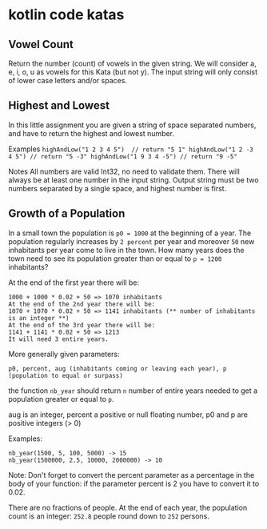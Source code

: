 # kotlin code katas

## Vowel Count

Return the number (count) of vowels in the given string.
We will consider a, e, i, o, u as vowels for this Kata (but not y).
The input string will only consist of lower case letters and/or spaces.

## Highest and Lowest

In this little assignment you are given a string of space separated numbers, 
and have to return the highest and lowest number.

Examples
`highAndLow("1 2 3 4 5")  // return "5 1"
highAndLow("1 2 -3 4 5") // return "5 -3"
highAndLow("1 9 3 4 -5") // return "9 -5"`

Notes
All numbers are valid Int32, no need to validate them.
There will always be at least one number in the input string.
Output string must be two numbers separated by a single space, and highest number is first.

## Growth of a Population

In a small town the population is `p0 = 1000` at the beginning of a year. The population regularly increases by `2 percent` 
per year and moreover `50` new inhabitants per year come to live in the town. How many years does the town need to see its 
population greater than or equal to `p = 1200` inhabitants?

At the end of the first year there will be:
```
1000 + 1000 * 0.02 + 50 => 1070 inhabitants
At the end of the 2nd year there will be:
1070 + 1070 * 0.02 + 50 => 1141 inhabitants (** number of inhabitants is an integer **)
At the end of the 3rd year there will be:
1141 + 1141 * 0.02 + 50 => 1213
It will need 3 entire years.
```

More generally given parameters:

`p0, percent, aug (inhabitants coming or leaving each year), p (population to equal or surpass)`

the function `nb_year` should return `n` number of entire years needed to get a population greater or equal to `p`.

aug is an integer, percent a positive or null floating number, p0 and p are positive integers (> 0)

Examples:
```
nb_year(1500, 5, 100, 5000) -> 15
nb_year(1500000, 2.5, 10000, 2000000) -> 10
```

Note:
Don't forget to convert the percent parameter as a percentage in the body of your function: if the parameter percent is 
2 you have to convert it to 0.02.

There are no fractions of people. At the end of each year, the population count is an integer: `252.8` people round down 
to `252` persons.